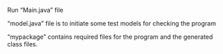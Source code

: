 Run “Main.java” file

“model.java” file is to initiate some test models for checking the program

“mypackage” contains required files for the program and the generated class files.
